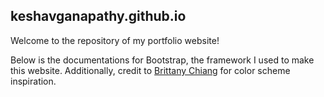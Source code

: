 ## keshavganapathy.github.io
Welcome to the repository of my portfolio website!

Below is the documentations for Bootstrap, the framework I used to make this website. Additionally, credit to <a href="https://github.com/bchiang7" target="_blank">Brittany Chiang</a> for color scheme inspiration.


